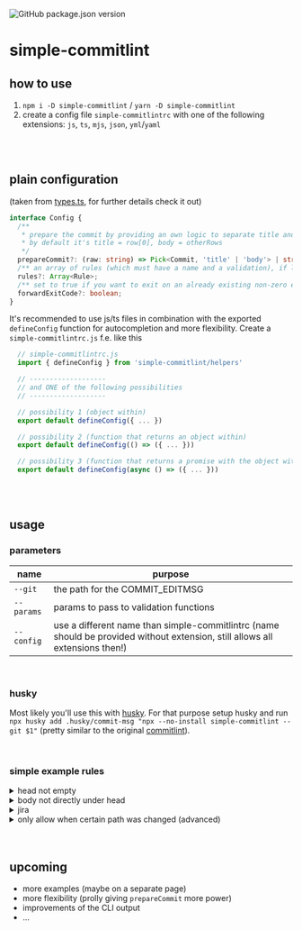 ![GitHub package.json version](https://img.shields.io/github/package-json/v/steve-py96/ahocon?style=flat-square&color=000000)

# simple-commitlint

## how to use

1. `npm i -D simple-commitlint` / `yarn -D simple-commitlint`
2. create a config file `simple-commitlintrc` with one of the following extensions: `js`, `ts`, `mjs`, `json`, `yml`/`yaml`

<br />
<br />

## plain configuration

(taken from [types.ts](./src/types.ts), for further details check it out)

```ts
interface Config {
  /**
   * prepare the commit by providing an own logic to separate title and body (return a string if it's an invalid commit to prepare)
   * by default it's title = row[0], body = otherRows
   */
  prepareCommit?: (raw: string) => Pick<Commit, 'title' | 'body'> | string;
  /** an array of rules (which must have a name and a validation), if left empty the linter exits with code 0 */
  rules?: Array<Rule>;
  /** set to true if you want to exit on an already existing non-zero exit code (it's simply forwarded) */
  forwardExitCode?: boolean;
}
```

It's recommended to use js/ts files in combination with the exported `defineConfig` function for autocompletion and more flexibility.
Create a `simple-commitlintrc.js` f.e. like this

```js
  // simple-commitlintrc.js
  import { defineConfig } from 'simple-commitlint/helpers'

  // -------------------
  // and ONE of the following possibilities
  // -------------------

  // possibility 1 (object within)
  export default defineConfig({ ... })

  // possibility 2 (function that returns an object within)
  export default defineConfig(() => ({ ... }))

  // possibility 3 (function that returns a promise with the object within)
  export default defineConfig(async () => ({ ... }))
```

<br />
<br />

## usage

### parameters

| name       | purpose                                                                                                                      |
| ---------- | ---------------------------------------------------------------------------------------------------------------------------- |
| `--git`    | the path for the COMMIT_EDITMSG                                                                                              |
| `--params` | params to pass to validation functions                                                                                       |
| `--config` | use a different name than simple-commitlintrc (name should be provided without extension, still allows all extensions then!) |

<br />

### husky

Most likely you'll use this with [husky](https://github.com/typicode/husky). For that purpose setup husky and run `npx husky add .husky/commit-msg "npx --no-install simple-commitlint --git $1"` (pretty similar to the original [commitlint](https://github.com/conventional-changelog/commitlint/)).

<br />

### simple example rules

<details>
  <summary> head not empty </summary>

```js
defineConfig({
  rules: [
    {
      name: 'head-not-empty',
      validate({ title }) {
        return title.length > 0;
      },
    },
  ],
});
```

</details>

<details>
  <summary> body not directly under head </summary>

```js
defineConfig({
  rules: [
    {
      name: 'body-not-directly-under-head',
      validate({ body }) {
        return body.split('\n')[0].trim().length === 0;
      },
    },
  ],
});
```

</details>

<details>
  <summary> jira </summary>

```js
defineConfig({
  rules: [
    {
      name: 'jira',
      validate({ title }) {
        return /^[A-Z]+-\d+ ?(?:\/\/?|:) ?[^\/ ].*$/.test(title);
      },
    },
  ],
});
```

</details>

<details>
  <summary> only allow when certain path was changed (advanced) </summary>

(required to add params, example within `.husky/commit-msg`)

```sh
  npx simple-commitlint --git $1 --params "$(git diff --name-only)"
```

```js
defineConfig({
  rules: [
    {
      name: 'special-case',
      validate({ title, cli }) {
        if (cli.split('\n').some((path) => path.endsWith('fileABC.ts')))
          return /someSpecialTest/.test(title);

        return /defaultTest/.test(title);
      },
    },
  ],
});
```

</details>

<br />
<br />

## upcoming

- more examples (maybe on a separate page)
- more flexibility (prolly giving `prepareCommit` more power)
- improvements of the CLI output
- ...
